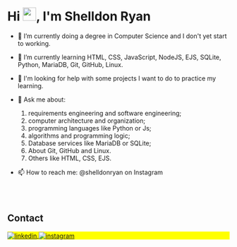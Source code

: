 
<h1 align="left">Hi <img src="https://raw.githubusercontent.com/kaueMarques/kaueMarques/master/hi.gif" height="30px">, I'm Shelldon Ryan</h1>

- 🔭 I’m currently doing a degree in Computer Science and I don't yet start to working.
  
- 🌱 I’m currently learning HTML, CSS, JavaScript, NodeJS, EJS, SQLite, Python, MariaDB, Git, GitHub, Linux.
  
- 🤔 I'm looking for help with some projects I want to do to practice my learning.
  
- 💬 Ask me about:
    1. requirements engineering and software engineering;
    2. computer architecture and organization;
    3. programming languages like Python or Js;
    4. algorithms and programming logic;
    5. Database services like MariaDB or SQLite;
    6. About Git, GitHub and Linux.
    7. Others like HTML, CSS, EJS.
       
- 📫 How to reach me: @shelldonryan on Instagram

<br><br>

## Contact

<p align="left" style="background:yellow">
  <a href="[https://linkedin.com/in/maykbrito](https://www.linkedin.com/in/shelldonryan/)" target="_blank">
  <img align="center" src="https://img.shields.io/badge/-shelldonryan-05122A?style=flat&logo=linkedin" alt="linkedin"/>
</a>
<a href="https://instagram.com/shelldonryan" target="_blank">
 <img align="center" src="https://img.shields.io/badge/-shelldonryan-05122A?style=flat&logo=instagram" alt="instagram"/>
</a>
</p>

